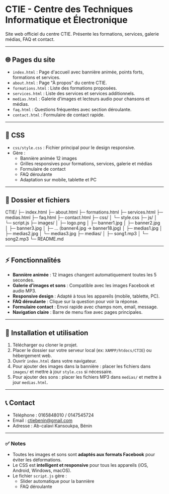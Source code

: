 # CTIE - Centre des Techniques Informatique et Électronique

Site web officiel du centre CTIE. Présente les formations, services, galerie médias, FAQ et contact.

---

## 🌐 Pages du site

- `index.html` : Page d'accueil avec bannière animée, points forts, formations et services.
- `about.html` : Page "À propos" du centre CTIE.
- `formations.html` : Liste des formations proposées.
- `services.html` : Liste des services et services additionnels.
- `medias.html` : Galerie d'images et lecteurs audio pour chansons et médias.
- `faq.html` : Questions fréquentes avec section déroulante.
- `contact.html` : Formulaire de contact rapide.

---

## 🎨 CSS

- `css/style.css` : Fichier principal pour le design responsive.
- Gère :
  - Bannière animée 12 images
  - Grilles responsives pour formations, services, galerie et médias
  - Formulaire de contact
  - FAQ déroulante
  - Adaptation sur mobile, tablette et PC

---

## 📂 Dossier et fichiers

CTIE/ ├─ index.html ├─ about.html ├─ formations.html ├─ services.html ├─ medias.html ├─ faq.html ├─ contact.html ├─ css/ │  └─ style.css ├─ js/ │  └─ script.js ├─ images/ │  ├─ logo.png │  ├─ banner1.jpg │  ├─ banner2.jpg │  ├─ banner3.jpg │  ├─ ... (banner4.jpg → banner18.jpg) │  ├─ medias1.jpg │  ├─ medias2.jpg │  └─ medias3.jpg ├─ medias/ │  ├─ song1.mp3 │  └─ song2.mp3 └─ README.md

---

## ⚡ Fonctionnalités

- **Bannière animée** : 12 images changent automatiquement toutes les 5 secondes.
- **Galerie d’images et sons** : Compatible avec les images Facebook et audio MP3.
- **Responsive design** : Adapté à tous les appareils (mobile, tablette, PC).
- **FAQ déroulante** : Clique sur la question pour voir la réponse.
- **Formulaire contact** : Envoi rapide avec champs nom, email, message.
- **Navigation claire** : Barre de menu fixe avec pages principales.

---

## 🚀 Installation et utilisation

1. Télécharger ou cloner le projet.
2. Placer le dossier sur votre serveur local (ex: `XAMPP/htdocs/CTIE`) ou hébergement web.
3. Ouvrir `index.html` dans votre navigateur.
4. Pour ajouter des images dans la bannière : placer les fichiers dans `images/` et mettre à jour `style.css` si nécessaire.
5. Pour ajouter des sons : placer les fichiers MP3 dans `medias/` et mettre à jour `medias.html`.

---

## 📞 Contact

- Téléphone : 0165848010 / 0147545724 
- Email : ctiebenin@gmail.com 
- Adresse : Ab-calavi Kansoukpa, Bénin

---

### ✅ Notes

- Toutes les images et sons sont **adaptés aux formats Facebook** pour éviter les déformations. 
- Le CSS est **intelligent et responsive** pour tous les appareils (iOS, Android, Windows, macOS). 
- Le fichier `script.js` gère :
  - Slider automatique pour la bannière
  - FAQ déroulante

